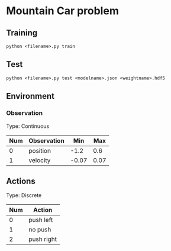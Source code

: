 # Mountain Car problem

## Training
```
python <filename>.py train
```

## Test
```
python <filename>.py test <modelname>.json <weightname>.hdf5
```

## Environment
### Observation
Type: Continuous

Num | Observation  | Min  | Max
----|--------------|------|----
0   | position     | -1.2 | 0.6
1   | velocity     | -0.07| 0.07

## Actions
Type: Discrete

Num | Action 
----|-------------
0   | push left 
1   | no push
2   | push right

